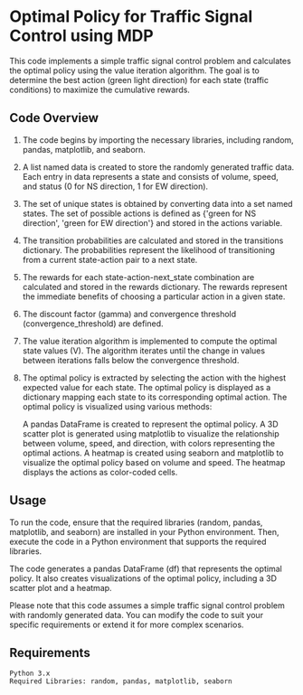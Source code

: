 
# Optimal Policy for Traffic Signal Control using MDP

This code implements a simple traffic signal control problem and calculates the optimal policy using the value iteration algorithm. The goal is to determine the best action (green light direction) for each state (traffic conditions) to maximize the cumulative rewards.

## Code Overview

1. The code begins by importing the necessary libraries, including random, pandas, matplotlib, and seaborn.

2. A list named data is created to store the randomly generated traffic data. Each entry in data represents a state and consists of volume, speed, and status (0 for NS direction, 1 for EW direction).

3. The set of unique states is obtained by converting data into a set named states.
The set of possible actions is defined as {'green for NS direction', 'green for EW direction'} and stored in the actions variable.

4. The transition probabilities are calculated and stored in the transitions dictionary. The probabilities represent the likelihood of transitioning from a current state-action pair to a next state.

5. The rewards for each state-action-next_state combination are calculated and stored in the rewards dictionary. The rewards represent the immediate benefits of choosing a particular action in a given state.

6. The discount factor (gamma) and convergence threshold (convergence_threshold) are defined.

7. The value iteration algorithm is implemented to compute the optimal state values (V). The algorithm iterates until the change in values between iterations falls below the convergence threshold.

8. The optimal policy is extracted by selecting the action with the highest expected value for each state.
The optimal policy is displayed as a dictionary mapping each state to its corresponding optimal action.
The optimal policy is visualized using various methods:

    A pandas DataFrame is created to represent the optimal policy.
    A 3D scatter plot is generated using matplotlib to visualize the relationship between volume, speed, and direction, with colors representing the optimal actions.
    A heatmap is created using seaborn and matplotlib to visualize the optimal policy based on volume and speed. The heatmap displays the actions as color-coded cells.

## Usage
To run the code, ensure that the required libraries (random, pandas, matplotlib, and seaborn) are installed in your Python environment. Then, execute the code in a Python environment that supports the required libraries.

The code generates a pandas DataFrame (df) that represents the optimal policy. It also creates visualizations of the optimal policy, including a 3D scatter plot and a heatmap.

Please note that this code assumes a simple traffic signal control problem with randomly generated data. You can modify the code to suit your specific requirements or extend it for more complex scenarios.

## Requirements

    Python 3.x
    Required Libraries: random, pandas, matplotlib, seaborn


